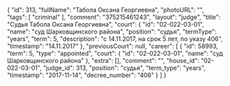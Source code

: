 {
    "id": 313,
    "fullName": "Табола Оксана Георгиевна",
    "photoURL": "",
    "tags": [
        "criminal"
    ],
    "comment": "375215461243",
    "layout": "judge",
    "title": "Судья Табола Оксана Георгиевна",
    "court": {
        "id": "02-022-03-01",
        "name": "суд Шарковщинского района",
        "position": "судья",
        "termType": "years",
        "term": 5,
        "description": "c 14.11.2017, на срок 5 лет, по указу 406",
        "timestamp": "14.11.2017"
    },
    "previousCourt": null,
    "career": [
        {
            "id": 58993,
            "term": 5,
            "type": "appointed",
            "court": {
                "id": "02-022-03-01",
                "name": "суд Шарковщинского района"
            },
            "extra": [],
            "comment": "",
            "house_id": "02-022-03-01",
            "judge_id": 313,
            "position": "судья",
            "term_type": "years",
            "timestamp": "2017-11-14",
            "decree_number": "406"
        }
    ]
}
